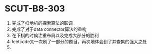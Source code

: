 # SCUT-B8-303

1. 完成了扫地机的探索算法的联调
2. 完成了对于data connector算法的重构
3. 在下棋的时候注重布局以及完成大部分的胜利
4. leetcode又一次刷了一部分的题目，再次地体会到了并查集的强大之处
5. 

